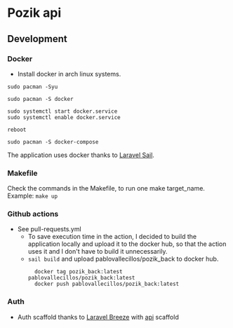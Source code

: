 # Pozik api

## Development

### Docker
- Install docker in arch linux systems.

```
sudo pacman -Syu

sudo pacman -S docker

sudo systemctl start docker.service
sudo systemctl enable docker.service

reboot

sudo pacman -S docker-compose
```

The application uses docker thanks to [Laravel Sail](https://laravel.com/docs/10.x/sail).

### Makefile

Check the commands in the Makefile, to run one make target_name. Example: `make up`

### Github actions

- See pull-requests.yml
  - To save execution time in the action, I decided to build the application locally and upload it to the docker hub, so that the action uses it and I don't have to build it unnecessarily.
  - `sail build` and upload pablovallecillos/pozik_back to docker hub.
    ```
      docker tag pozik_back:latest pablovallecillos/pozik_back:latest
      docker push pablovallecillos/pozik_back:latest
    ```

### Auth

- Auth scaffold thanks to [Laravel Breeze](https://laravel.com/docs/10.x/starter-kits#laravel-breeze) with [api](https://laravel.com/docs/10.x/starter-kits#breeze-and-next) scaffold
